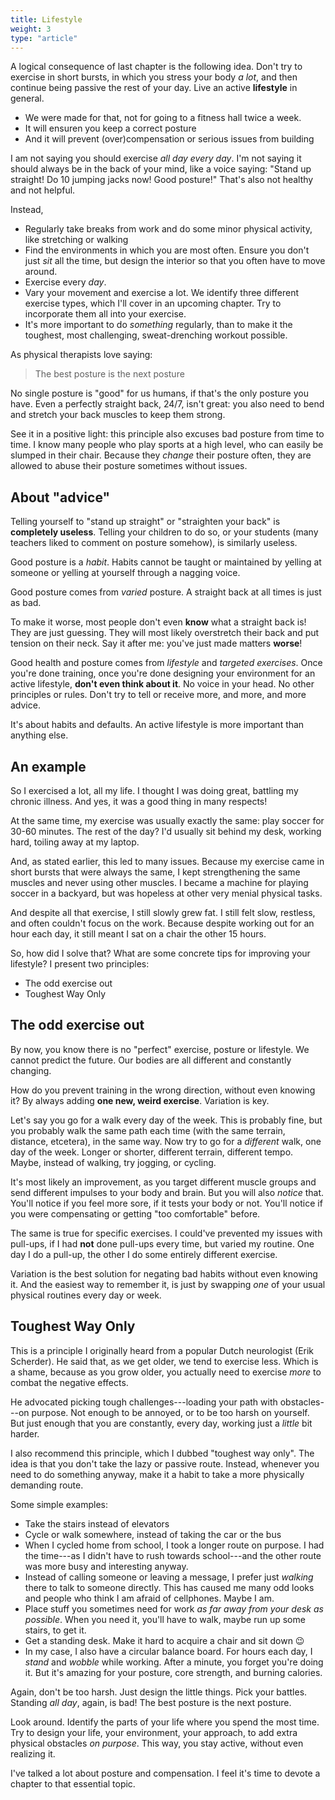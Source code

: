 ```yaml
---
title: Lifestyle
weight: 3
type: "article"
---
```


A logical consequence of last chapter is the following idea. Don't try to exercise in short bursts, in which you stress your body _a lot_, and then continue being passive the rest of your day. Live an active **lifestyle** in general.

* We were made for that, not for going to a fitness hall twice a week.
* It will ensuren you keep a correct posture
* And it will prevent (over)compensation or serious issues from building

I am not saying you should exercise _all day every day_. I'm not saying it should always be in the back of your mind, like a voice saying: "Stand up straight! Do 10 jumping jacks now! Good posture!" That's also not healthy and not helpful.

Instead,

* Regularly take breaks from work and do some minor physical activity, like stretching or walking
* Find the environments in which you are most often. Ensure you don't just _sit_ all the time, but design the interior so that you often have to move around.
* Exercise every _day_.
* Vary your movement and exercise a lot. We identify three different exercise types, which I'll cover in an upcoming chapter. Try to incorporate them all into your exercise.
* It's more important to do _something_ regularly, than to make it the toughest, most challenging, sweat-drenching workout possible.

As physical therapists love saying:

> The best posture is the next posture

No single posture is "good" for us humans, if that's the only posture you have. Even a perfectly straight back, 24/7, isn't great: you also need to bend and stretch your back muscles to keep them strong.

See it in a positive light: this principle also excuses bad posture from time to time. I know many people who play sports at a high level, who can easily be slumped in their chair. Because they _change_ their posture often, they are allowed to abuse their posture sometimes without issues.

## About "advice"

Telling yourself to "stand up straight" or "straighten your back" is **completely useless**. Telling your children to do so, or your students (many teachers liked to comment on posture somehow), is similarly useless.

Good posture is a _habit_. Habits cannot be taught or maintained by yelling at someone or yelling at yourself through a nagging voice.

Good posture comes from _varied_ posture. A straight back at all times is just as bad.

To make it worse, most people don't even **know** what a straight back is! They are just guessing. They will most likely overstretch their back and put tension on their neck. Say it after me: you've just made matters **worse**!

Good health and posture comes from _lifestyle_ and _targeted exercises_. Once you're done training, once you're done designing your environment for an active lifestyle, **don't even think about it**. No voice in your head. No other principles or rules. Don't try to tell or receive more, and more, and more advice. 

It's about habits and defaults. An active lifestyle is more important than anything else.

## An example

So I exercised a lot, all my life. I thought I was doing great, battling my chronic illness. And yes, it was a good thing in many respects!

At the same time, my exercise was usually exactly the same: play soccer for 30-60 minutes. The rest of the day? I'd usually sit behind my desk, working hard, toiling away at my laptop.

And, as stated earlier, this led to many issues. Because my exercise came in short bursts that were always the same, I kept strengthening the same muscles and never using other muscles. I became a machine for playing soccer in a backyard, but was hopeless at other very menial physical tasks.

And despite all that exercise, I still slowly grew fat. I still felt slow, restless, and often couldn't focus on the work. Because despite working out for an hour each day, it still meant I sat on a chair the other 15 hours.

So, how did I solve that? What are some concrete tips for improving your lifestyle? I present two principles:

* The odd exercise out
* Toughest Way Only

## The odd exercise out

By now, you know there is no "perfect" exercise, posture or lifestyle. We cannot predict the future. Our bodies are all different and constantly changing.

How do you prevent training in the wrong direction, without even knowing it? By always adding **one new, weird exercise**. Variation is key.

Let's say you go for a walk every day of the week. This is probably fine, but you probably walk the same path each time (with the same terrain, distance, etcetera), in the same way. Now try to go for a _different_ walk, one day of the week. Longer or shorter, different terrain, different tempo. Maybe, instead of walking, try jogging, or cycling.

It's most likely an improvement, as you target different muscle groups and send different impulses to your body and brain. But you will also _notice_ that. You'll notice if you feel more sore, if it tests your body or not. You'll notice if you were compensating or getting "too comfortable" before.

The same is true for specific exercises. I could've prevented my issues with pull-ups, if I had **not** done pull-ups every time, but varied my routine. One day I do a pull-up, the other I do some entirely different exercise.

Variation is the best solution for negating bad habits without even knowing it. And the easiest way to remember it, is just by swapping _one_ of your usual physical routines every day or week.

## Toughest Way Only

This is a principle I originally heard from a popular Dutch neurologist (Erik Scherder). He said that, as we get older, we tend to exercise less. Which is a shame, because as you grow older, you actually need to exercise _more_ to combat the negative effects. 

He advocated picking tough challenges---loading your path with obstacles---on purpose. Not enough to be annoyed, or to be too harsh on yourself. But just enough that you are constantly, every day, working just a _little_ bit harder.

I also recommend this principle, which I dubbed "toughest way only". The idea is that you don't take the lazy or passive route. Instead, whenever you need to do something anyway, make it a habit to take a more physically demanding route.

Some simple examples:

* Take the stairs instead of elevators
* Cycle or walk somewhere, instead of taking the car or the bus
* When I cycled home from school, I took a longer route on purpose. I had the time---as I didn't have to rush towards school---and the other route was more busy and interesting anyway.
* Instead of calling someone or leaving a message, I prefer just _walking_ there to talk to someone directly. This has caused me many odd looks and people who think I am afraid of cellphones. Maybe I am.
* Place stuff you sometimes need for work _as far away from your desk as possible_. When you need it, you'll have to walk, maybe run up some stairs, to get it.
* Get a standing desk. Make it hard to acquire a chair and sit down 😉
* In my case, I also have a circular balance board. For hours each day, I _stand_ and _wobble_ while working. After a minute, you forget you're doing it. But it's amazing for your posture, core strength, and burning calories.

Again, don't be too harsh. Just design the little things. Pick your battles. Standing _all day_, again, is bad! The best posture is the next posture.

Look around. Identify the parts of your life where you spend the most time. Try to design your life, your environment, your approach, to add extra physical obstacles _on purpose_. This way, you stay active, without even realizing it.

I've talked a lot about posture and compensation. I feel it's time to devote a chapter to that essential topic.